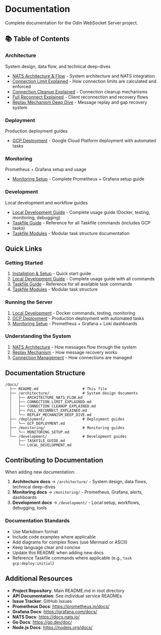 # Documentation

Complete documentation for the Odin WebSocket Server project.

## 📚 Table of Contents

### Architecture
System design, data flow, and technical deep-dives

- [NATS Architecture & Flow](./architecture/ARCHITECTURE_NATS_FLOW.md) - System architecture and NATS integration
- [Connection Limit Explained](./architecture/CONNECTION_LIMIT_EXPLAINED.md) - How connection limits are calculated and enforced
- [Connection Cleanup Explained](./architecture/CONNECTION_CLEANUP_EXPLAINED.md) - Connection cleanup mechanisms
- [Full Reconnect Explained](./architecture/FULL_RECONNECT_EXPLAINED.md) - Client reconnection and recovery flows
- [Replay Mechanism Deep Dive](./architecture/REPLAY_MECHANISM_DEEP_DIVE.md) - Message replay and gap recovery system

### Deployment
Production deployment guides

- [GCP Deployment](./deployment/GCP_DEPLOYMENT.md) - Google Cloud Platform deployment with automated tasks

### Monitoring
Prometheus + Grafana setup and usage

- [Monitoring Setup](./monitoring/MONITORING_SETUP.md) - Complete Prometheus + Grafana setup guide

### Development
Local development and workflow guides

- [Local Development Guide](./development/LOCAL_DEVELOPMENT.md) - Complete usage guide (Docker, testing, monitoring, debugging)
- [Taskfile Guide](./development/TASKFILE_GUIDE.md) - Reference for all Taskfile commands (includes GCP tasks)
- [Taskfile Modules](../taskfiles/README.md) - Modular task structure documentation

## Quick Links

### Getting Started
1. [Installation & Setup](../README.md#quick-start) - Quick start guide
2. [Local Development Guide](./development/LOCAL_DEVELOPMENT.md) - Complete usage guide with all commands
3. [Taskfile Guide](./development/TASKFILE_GUIDE.md) - Reference for all available task commands
4. [Taskfile Modules](../taskfiles/README.md) - Modular task structure

### Running the Server
1. [Local Development](./development/LOCAL_DEVELOPMENT.md) - Docker commands, testing, monitoring
2. [GCP Deployment](./deployment/GCP_DEPLOYMENT.md) - Production deployment with automated tasks
3. [Monitoring Setup](./monitoring/MONITORING_SETUP.md) - Prometheus + Grafana + Loki dashboards

### Understanding the System
1. [NATS Architecture](./architecture/ARCHITECTURE_NATS_FLOW.md) - How messages flow through the system
2. [Replay Mechanism](./architecture/REPLAY_MECHANISM_DEEP_DIVE.md) - How message recovery works
3. [Connection Management](./architecture/CONNECTION_CLEANUP_EXPLAINED.md) - How connections are managed

## Documentation Structure

```
/docs/
  ├── README.md                    # This file
  ├── /architecture/               # System design documents
  │   ├── ARCHITECTURE_NATS_FLOW.md
  │   ├── CONNECTION_LIMIT_EXPLAINED.md
  │   ├── CONNECTION_CLEANUP_EXPLAINED.md
  │   ├── FULL_RECONNECT_EXPLAINED.md
  │   └── REPLAY_MECHANISM_DEEP_DIVE.md
  ├── /deployment/                 # Deployment guides
  │   └── GCP_DEPLOYMENT.md
  ├── /monitoring/                 # Monitoring guides
  │   └── MONITORING_SETUP.md
  └── /development/                # Development guides
      ├── TASKFILE_GUIDE.md
      └── LOCAL_DEVELOPMENT.md
```

## Contributing to Documentation

When adding new documentation:

1. **Architecture docs** → `/architecture/` - System design, data flows, technical deep-dives
2. **Monitoring docs** → `/monitoring/` - Prometheus, Grafana, alerts, dashboards
3. **Development docs** → `/development/` - Local setup, workflows, debugging, tools

### Documentation Standards

- Use Markdown format
- Include code examples where applicable
- Add diagrams for complex flows (use Mermaid or ASCII)
- Keep language clear and concise
- Update this README when adding new docs
- Reference Taskfile commands where applicable (e.g., `task gcp:deploy:initial`)

## Additional Resources

- **Project Repository**: Main README.md in root directory
- **API Documentation**: See individual service READMEs
- **Issue Tracker**: GitHub Issues
- **Prometheus Docs**: https://prometheus.io/docs/
- **Grafana Docs**: https://grafana.com/docs/
- **NATS Docs**: https://docs.nats.io/
- **Go Docs**: https://go.dev/doc/
- **Node.js Docs**: https://nodejs.org/docs/
